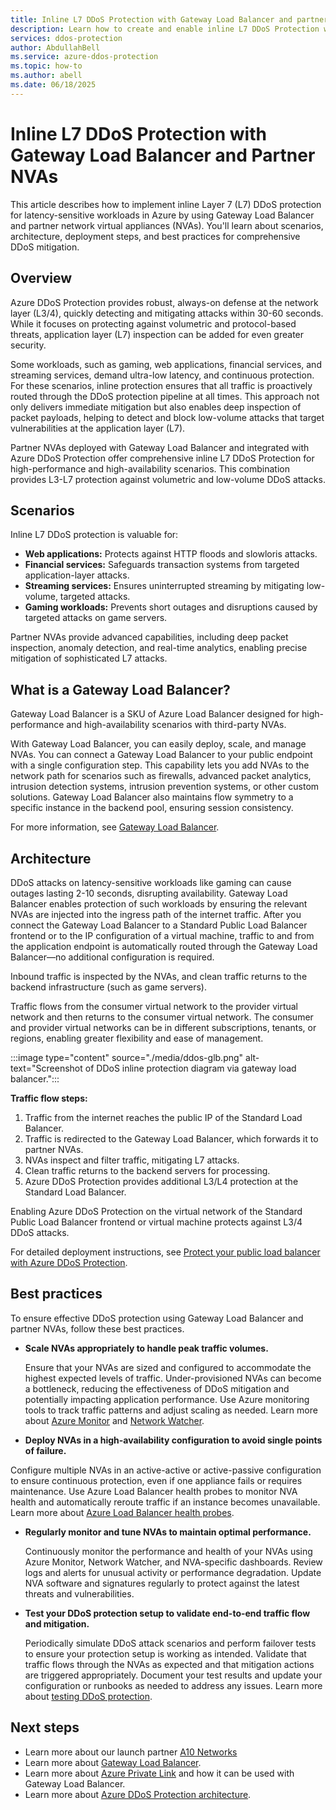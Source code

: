 ```yaml
---
title: Inline L7 DDoS Protection with Gateway Load Balancer and partner NVAs
description: Learn how to create and enable inline L7 DDoS Protection with Gateway Load Balancer and Partner NVAs
services: ddos-protection
author: AbdullahBell
ms.service: azure-ddos-protection
ms.topic: how-to
ms.author: abell
ms.date: 06/18/2025
---
```


# Inline L7 DDoS Protection with Gateway Load Balancer and Partner NVAs

This article describes how to implement inline Layer 7 (L7) DDoS protection for latency-sensitive workloads in Azure by using Gateway Load Balancer and partner network virtual appliances (NVAs). You'll learn about scenarios, architecture, deployment steps, and best practices for comprehensive DDoS mitigation.

## Overview

Azure DDoS Protection provides robust, always-on defense at the network layer (L3/4), quickly detecting and mitigating attacks within 30-60 seconds. While it focuses on protecting against volumetric and protocol-based threats, application layer (L7) inspection can be added for even greater security.

Some workloads, such as gaming, web applications, financial services, and streaming services, demand ultra-low latency, and continuous protection. For these scenarios, inline protection ensures that all traffic is proactively routed through the DDoS protection pipeline at all times. This approach not only delivers immediate mitigation but also enables deep inspection of packet payloads, helping to detect and block low-volume attacks that target vulnerabilities at the application layer (L7).

Partner NVAs deployed with Gateway Load Balancer and integrated with Azure DDoS Protection offer comprehensive inline L7 DDoS Protection for high-performance and high-availability scenarios. This combination provides L3-L7 protection against volumetric and low-volume DDoS attacks.

## Scenarios

Inline L7 DDoS protection is valuable for:

- **Web applications:** Protects against HTTP floods and slowloris attacks.
- **Financial services:** Safeguards transaction systems from targeted application-layer attacks.
- **Streaming services:** Ensures uninterrupted streaming by mitigating low-volume, targeted attacks.
- **Gaming workloads:** Prevents short outages and disruptions caused by targeted attacks on game servers.

Partner NVAs provide advanced capabilities, including deep packet inspection, anomaly detection, and real-time analytics, enabling precise mitigation of sophisticated L7 attacks.

## What is a Gateway Load Balancer?

Gateway Load Balancer is a SKU of Azure Load Balancer designed for high-performance and high-availability scenarios with third-party NVAs.

With Gateway Load Balancer, you can easily deploy, scale, and manage NVAs. You can connect a Gateway Load Balancer to your public endpoint with a single configuration step. This capability lets you add NVAs to the network path for scenarios such as firewalls, advanced packet analytics, intrusion detection systems, intrusion prevention systems, or other custom solutions. Gateway Load Balancer also maintains flow symmetry to a specific instance in the backend pool, ensuring session consistency.

For more information, see [Gateway Load Balancer](../load-balancer/gateway-overview.md).

## Architecture

DDoS attacks on latency-sensitive workloads like gaming can cause outages lasting 2-10 seconds, disrupting availability. Gateway Load Balancer enables protection of such workloads by ensuring the relevant NVAs are injected into the ingress path of the internet traffic. After you connect the Gateway Load Balancer to a Standard Public Load Balancer frontend or to the IP configuration of a virtual machine, traffic to and from the application endpoint is automatically routed through the Gateway Load Balancer—no additional configuration is required.

Inbound traffic is inspected by the NVAs, and clean traffic returns to the backend infrastructure (such as game servers).

Traffic flows from the consumer virtual network to the provider virtual network and then returns to the consumer virtual network. The consumer and provider virtual networks can be in different subscriptions, tenants, or regions, enabling greater flexibility and ease of management.

:::image type="content" source="./media/ddos-glb.png" alt-text="Screenshot of DDoS inline protection diagram via gateway load balancer.":::

**Traffic flow steps:**

1. Traffic from the internet reaches the public IP of the Standard Load Balancer.
1. Traffic is redirected to the Gateway Load Balancer, which forwards it to partner NVAs.
1. NVAs inspect and filter traffic, mitigating L7 attacks.
1. Clean traffic returns to the backend servers for processing.
1. Azure DDoS Protection provides additional L3/L4 protection at the Standard Load Balancer.

Enabling Azure DDoS Protection on the virtual network of the Standard Public Load Balancer frontend or virtual machine protects against L3/4 DDoS attacks.


For detailed deployment instructions, see [Protect your public load balancer with Azure DDoS Protection](../load-balancer/tutorial-protect-load-balancer-ddos.md).

## Best practices

To ensure effective DDoS protection using Gateway Load Balancer and partner NVAs, follow these best practices. 

- **Scale NVAs appropriately to handle peak traffic volumes.**  

  Ensure that your NVAs are sized and configured to accommodate the highest expected levels of traffic. Under-provisioned NVAs can become a bottleneck, reducing the effectiveness of DDoS mitigation and potentially impacting application performance. Use Azure monitoring tools to track traffic patterns and adjust scaling as needed. Learn more about [Azure Monitor](/azure/azure-monitor/fundamentals/overview) and [Network Watcher](/azure/network-watcher/network-watcher-monitoring-overview).

- **Deploy NVAs in a high-availability configuration to avoid single points of failure.**  

 Configure multiple NVAs in an active-active or active-passive configuration to ensure continuous protection, even if one appliance fails or requires maintenance. Use Azure Load Balancer health probes to monitor NVA health and automatically reroute traffic if an instance becomes unavailable. Learn more about [Azure Load Balancer health probes](../load-balancer/load-balancer-custom-probe-overview.md).

- **Regularly monitor and tune NVAs to maintain optimal performance.** 

  Continuously monitor the performance and health of your NVAs using Azure Monitor, Network Watcher, and NVA-specific dashboards. Review logs and alerts for unusual activity or performance degradation. Update NVA software and signatures regularly to protect against the latest threats and vulnerabilities. 

- **Test your DDoS protection setup to validate end-to-end traffic flow and mitigation.**  

  Periodically simulate DDoS attack scenarios and perform failover tests to ensure your protection setup is working as intended. Validate that traffic flows through the NVAs as expected and that mitigation actions are triggered appropriately. Document your test results and update your configuration or runbooks as needed to address any issues. Learn more about [testing DDoS protection](../ddos-protection/test-through-simulations.md).

## Next steps
- Learn more about our launch partner [A10 Networks](https://www.a10networks.com/blog/introducing-l3-7-ddos-protection-for-microsoft-azure-tenants/)
- Learn more about [Gateway Load Balancer](../load-balancer/gateway-overview.md).
- Learn more about [Azure Private Link](../private-link/private-link-overview.md) and how it can be used with Gateway Load Balancer.
- Learn more about [Azure DDoS Protection architecture](../ddos-protection/fundamental-best-practices.md).
